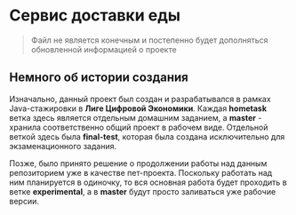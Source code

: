 # Сервис доставки еды

> Файл не является конечным и постепенно будет дополняться обновленной информацией о проекте

## Немного об истории создания

Изначально, данный проект был создан и разрабатывался в рамках Java-стажировки в **Лиге Цифровой Экономики**.
Каждая **hometask** ветка здесь является отдельным домашним заданием, а **master** - хранила соответственно общий проект в рабочем виде.
Отдельной веткой здесь была **final-test**, которая была создана исключительно для экзаменационного задания. 

Позже, было принято решение о продолжении работы над данным репозиторием уже в качестве пет-проекта.
Поскольку работать над ним планируется в одиночку, то вся основная работа будет проходить в ветке **experimental**, а в **master** будут просто заливаться уже рабочие версии.
